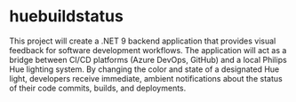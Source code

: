 # huebuildstatus

This project will create a .NET 9 backend application that provides visual feedback for software development workflows. The application will act as a bridge between CI/CD platforms (Azure DevOps, GitHub) and a local Philips Hue lighting system. By changing the color and state of a designated Hue light, developers receive immediate, ambient notifications about the status of their code commits, builds, and deployments.